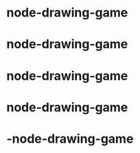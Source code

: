 # node-drawing-game
# node-drawing-game
# node-drawing-game
# node-drawing-game
# -node-drawing-game
